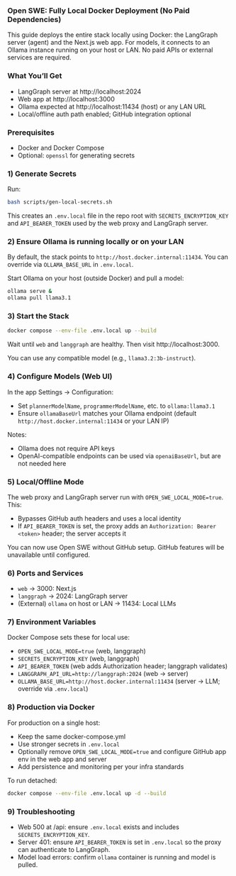 ### Open SWE: Fully Local Docker Deployment (No Paid Dependencies)

This guide deploys the entire stack locally using Docker: the LangGraph server (agent) and the Next.js web app. For models, it connects to an Ollama instance running on your host or LAN. No paid APIs or external services are required.

### What You’ll Get

- LangGraph server at http://localhost:2024
- Web app at http://localhost:3000
- Ollama expected at http://localhost:11434 (host) or any LAN URL
- Local/offline auth path enabled; GitHub integration optional

### Prerequisites

- Docker and Docker Compose
- Optional: `openssl` for generating secrets

### 1) Generate Secrets

Run:

```bash
bash scripts/gen-local-secrets.sh
```

This creates an `.env.local` file in the repo root with `SECRETS_ENCRYPTION_KEY` and `API_BEARER_TOKEN` used by the web proxy and LangGraph server.

### 2) Ensure Ollama is running locally or on your LAN

By default, the stack points to `http://host.docker.internal:11434`. You can override via `OLLAMA_BASE_URL` in `.env.local`.

Start Ollama on your host (outside Docker) and pull a model:

```bash
ollama serve &
ollama pull llama3.1
```

### 3) Start the Stack

```bash
docker compose --env-file .env.local up --build
```

Wait until `web` and `langgraph` are healthy. Then visit http://localhost:3000.

You can use any compatible model (e.g., `llama3.2:3b-instruct`).

### 4) Configure Models (Web UI)

In the app Settings → Configuration:

- Set `plannerModelName`, `programmerModelName`, etc. to `ollama:llama3.1`
- Ensure `ollamaBaseUrl` matches your Ollama endpoint (default `http://host.docker.internal:11434` or your LAN IP)

Notes:
- Ollama does not require API keys
- OpenAI-compatible endpoints can be used via `openaiBaseUrl`, but are not needed here

### 5) Local/Offline Mode

The web proxy and LangGraph server run with `OPEN_SWE_LOCAL_MODE=true`. This:

- Bypasses GitHub auth headers and uses a local identity
- If `API_BEARER_TOKEN` is set, the proxy adds an `Authorization: Bearer <token>` header; the server accepts it

You can now use Open SWE without GitHub setup. GitHub features will be unavailable until configured.

### 6) Ports and Services

- `web` → 3000: Next.js
- `langgraph` → 2024: LangGraph server
- (External) `ollama` on host or LAN → 11434: Local LLMs

### 7) Environment Variables

Docker Compose sets these for local use:

- `OPEN_SWE_LOCAL_MODE=true` (web, langgraph)
- `SECRETS_ENCRYPTION_KEY` (web, langgraph)
- `API_BEARER_TOKEN` (web adds Authorization header; langgraph validates)
- `LANGGRAPH_API_URL=http://langgraph:2024` (web → server)
- `OLLAMA_BASE_URL=http://host.docker.internal:11434` (server → LLM; override via `.env.local`)

### 8) Production via Docker

For production on a single host:

- Keep the same docker-compose.yml
- Use stronger secrets in `.env.local`
- Optionally remove `OPEN_SWE_LOCAL_MODE=true` and configure GitHub app env in the web app and server
- Add persistence and monitoring per your infra standards

To run detached:

```bash
docker compose --env-file .env.local up -d --build
```

### 9) Troubleshooting

- Web 500 at /api: ensure `.env.local` exists and includes `SECRETS_ENCRYPTION_KEY`.
- Server 401: ensure `API_BEARER_TOKEN` is set in `.env.local` so the proxy can authenticate to LangGraph.
- Model load errors: confirm `ollama` container is running and model is pulled.


